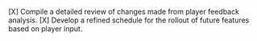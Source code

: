 [X] Compile a detailed review of changes made from player feedback analysis.
[X] Develop a refined schedule for the rollout of future features based on player input.